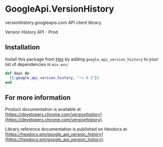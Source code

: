 # GoogleApi.VersionHistory

versionhistory.googleapis.com API client library.

Version History API - Prod

## Installation

Install this package from [Hex](https://hex.pm) by adding
`google_api_version_history` to your list of dependencies in `mix.exs`:

```elixir
def deps do
  [{:google_api_version_history, "~> 0.3"}]
end
```

## For more information

Product documentation is available at [https://developers.chrome.com/versionhistory](https://developers.chrome.com/versionhistory).

Library reference documentation is published on Hexdocs at
[https://hexdocs.pm/google_api_version_history](https://hexdocs.pm/google_api_version_history).
